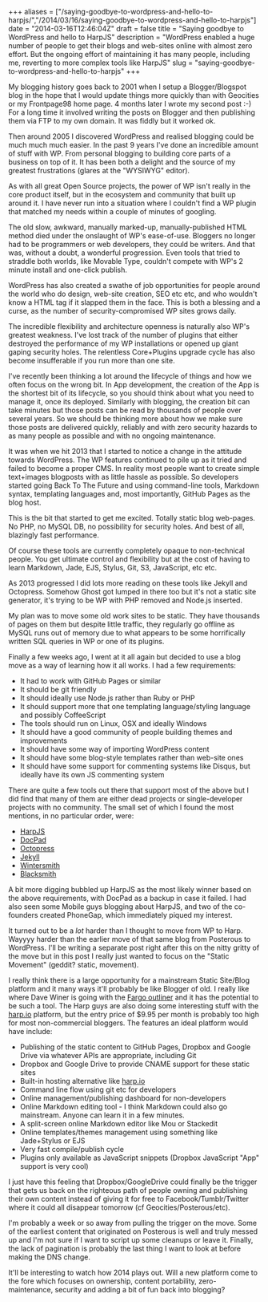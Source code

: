 +++
aliases = ["/saying-goodbye-to-wordpress-and-hello-to-harpjs/","/2014/03/16/saying-goodbye-to-wordpress-and-hello-to-harpjs"]
date = "2014-03-16T12:46:04Z"
draft = false
title = "Saying goodbye to WordPress and hello to HarpJS"
description = "WordPress enabled a huge number of people to get their blogs and web-sites online with almost zero effort. But the ongoing effort of maintaining it has many people, including me, reverting to more complex tools like HarpJS"
slug = "saying-goodbye-to-wordpress-and-hello-to-harpjs"
+++

My blogging history goes back to 2001 when I setup a Blogger/Blogspot blog in the hope that I would update things more quickly than with Geocities or my Frontpage98 home page. 4 months later I wrote my second post :-) For a long time it involved writing the posts on Blogger and then publishing them via FTP to my own domain. It was fiddly but it worked ok. 

Then around 2005 I discovered WordPress and realised blogging could be much much much easier. In the past 9 years I've done an incredible amount of stuff with WP. From personal blogging to building core parts of a business on top of it. It has been both a delight and the source of my greatest frustrations (glares at the "WYSIWYG" editor).

As with all great Open Source projects, the power of WP isn't really in the core product itself, but in the ecosystem and community that built up around it. I have never run into a situation where I couldn't find a WP plugin that matched my needs within a couple of minutes of googling.

The old slow, awkward, manually marked-up, manually-published HTML method died under the onslaught of WP's ease-of-use. Bloggers no longer had to be programmers or web developers, they could be writers. And that was, without a doubt, a wonderful progression. Even tools that tried to straddle both worlds, like Movable Type, couldn't compete with WP's 2 minute install and one-click publish.

WordPress has also created a swathe of job opportunities for people around the world who do design, web-site creation, SEO etc etc, and who wouldn't know a HTML tag if it slapped them in the face. This is both a blessing and a curse, as the number of security-compromised WP sites grows daily. 

The incredible flexibility and architecture openness is naturally also WP's greatest weakness. I've lost track of the number of plugins that either destroyed the performance of my WP installations or opened up giant gaping security holes. The relentless Core+Plugins upgrade cycle has also become insufferable if you run more than one site.

I've recently been thinking a lot around the lifecycle of things and how we often focus on the wrong bit. In App development, the creation of the App is the shortest bit of its lifecycle, so you should think about what you need to manage it, once its deployed. Similarly with blogging, the creation bit can take minutes but those posts can be read by thousands of people over several years. So we should be thinking more about how we make sure those posts are delivered quickly, reliably and with zero security hazards to as many people as possible and with no ongoing maintenance.

It was when we hit 2013 that I started to notice a change in the attitude towards WordPress. The WP features continued to pile up as it tried and failed to become a proper CMS. In reality most people want to create simple text+images blogposts with as little hassle as possible. So developers started going Back To The Future and using command-line tools, Markdown syntax, templating languages and, most importantly, GitHub Pages as the blog host.

This is the bit that started to get me excited. Totally static blog web-pages. No PHP, no MySQL DB, no possibility for security holes. And best of all, blazingly fast performance.

Of course these tools are currently completely opaque to non-technical people. You get ultimate control and flexibility but at the cost of having to learn Markdown, Jade, EJS, Stylus, Git, S3, JavaScript, etc etc. 

As 2013 progressed I did lots more reading on these tools like Jekyll and Octopress. Somehow Ghost got lumped in there too but it's not a static site generator, it's trying to be WP with PHP removed and Node.js inserted. 

My plan was to move some old work sites to be static. They have thousands of pages on them but despite little traffic, they regularly go offline as MySQL runs out of memory due to what appears to be some horrifically written SQL queries in WP or one of its plugins.

Finally a few weeks ago, I went at it all again but decided to use a blog move as a way of learning how it all works. I had a few requirements:

* It had to work with GitHub Pages or similar 
* It should be git friendly
* It should ideally use Node.js rather than Ruby or PHP
* It should support more that one templating language/styling language and possibly CoffeeScript
* The tools should run on Linux, OSX and ideally Windows
* It should have a good community of people building themes and improvements
* It should have some way of importing WordPress content
* It should have some blog-style templates rather than web-site ones
* It should have some support for commenting systems like Disqus, but ideally have its own JS commenting system

There are quite a few tools out there that support most of the above but I did find that many of them are either dead projects or single-developer projects with no community. The small set of which I found the most mentions, in no particular order, were:

* [HarpJS](http://harpjs.com/)
* [DocPad](http://docpad.org/)
* [Octopress](http://octopress.org/)
* [Jekyll](http://jekyllrb.com/)
* [Wintersmith](https://github.com/jnordberg/wintersmith)
* [Blacksmith](https://github.com/flatiron/blacksmith)
 
A bit more digging bubbled up HarpJS as the most likely winner based on the above requirements, with DocPad as a backup in case it failed. I had also seen some Mobile guys blogging about HarpJS, and two of the co-founders created PhoneGap, which immediately piqued my interest.

It turned out to be a _lot_ harder than I thought to move from WP to Harp. Wayyyy harder than the earlier move of that same blog from Posterous to WordPress. I'll be writing a separate post right after this on the nitty gritty of the move but in this post I really just wanted to focus on the "Static Movement" (geddit? static, movement).

I really think there is a large opportunity for a mainstream Static Site/Blog platform and it many ways it'll probably be like Blogger of old. I really like where Dave Winer is going with the [Fargo outliner](http://fargo.io/) and it has the potential to be such a tool. The Harp guys are also doing some interesting stuff with the [harp.io](https://www.harp.io/) platform, but the entry price of $9.95 per month is probably too high for most non-commercial bloggers. The features an ideal platform would have include:

* Publishing of the static content to GitHub Pages, Dropbox and Google Drive via whatever APIs are appropriate, including Git
* Dropbox and Google Drive to provide CNAME support for these static sites
* Built-in hosting alternative like [harp.io](https://www.harp.io/)
* Command line flow using git etc for developers
* Online management/publishing dashboard for non-developers
* Online Markdown editing tool - I think Markdown could also go mainstream. Anyone can learn it in a few minutes. 
* A split-screen online Markdown editor like Mou or Stackedit
* Online templates/themes management using something like Jade+Stylus or EJS
* Very fast compile/publish cycle
* Plugins only available as JavaScript snippets (Dropbox JavaScript "App" support is very cool)

I just have this feeling that Dropbox/GoogleDrive could finally be the trigger that gets us back on the righteous path of people owning and publishing their own content instead of giving it for free to Facebook/Tumblr/Twitter where it could all disappear tomorrow (cf Geocities/Posterous/etc).

I'm probably a week or so away from pulling the trigger on the move. Some of the earliest content that originated on Posterous is well and truly messed up and I'm not sure if I want to script up some cleanups or leave it. Finally, the lack of pagination is probably the last thing I want to look at before making the DNS change.

It'll be interesting to watch how 2014 plays out. Will a new platform come to the fore which focuses on ownership, content portability, zero-maintenance, security and adding a bit of fun back into blogging?

